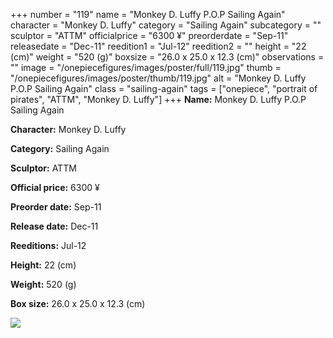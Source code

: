 +++
number = "119"
name = "Monkey D. Luffy P.O.P Sailing Again"
character = "Monkey D. Luffy"
category = "Sailing Again"
subcategory = ""
sculptor = "ATTM"
officialprice = "6300 ¥"
preorderdate = "Sep-11"
releasedate = "Dec-11"
reedition1 = "Jul-12"
reedition2 = ""
height = "22 (cm)"
weight = "520 (g)"
boxsize = "26.0 x 25.0 x 12.3 (cm)"
observations = ""
image = "/onepiecefigures/images/poster/full/119.jpg"
thumb = "/onepiecefigures/images/poster/thumb/119.jpg"
alt = "Monkey D. Luffy P.O.P Sailing Again"
class = "sailing-again"
tags = ["onepiece", "portrait of pirates", "ATTM", "Monkey D. Luffy"]
+++
**Name:** Monkey D. Luffy P.O.P Sailing Again

**Character:** Monkey D. Luffy

**Category:** Sailing Again 

**Sculptor:** ATTM

**Official price:** 6300 ¥

**Preorder date:** Sep-11

**Release date:** Dec-11

**Reeditions:** Jul-12

**Height:** 22 (cm)

**Weight:** 520 (g)

**Box size:** 26.0 x 25.0 x 12.3 (cm)

<img src="/onepiecefigures/images/poster/thumb/119.jpg">
